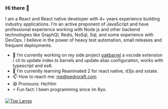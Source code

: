 ### Hi there 👋

I am a React and React native developer with 4+ years experience building industry applications. I'm an active proponent of JavaScript and have professional experience working with Node js and other backend technologies like GraphQl, Redis, NoSql, Sql, and some experience with DevOps. I believe in the power of heavy test automation, small releases and frequent deployments. 

- 🔭 I’m currently working on my side project [oakbarrel](https://github.com/pedroraft/oakbarrel) a vscode extension / cli to update index.ts barrels and update alias configuration, works with typescript and es6.
- 🌱 I’m currently learning Reanimated 2 for react native, d3js and xstate.
- 📫 How to reach me: me@pedroraft.com
- 😄 Pronouns: He/Him
- ⚡ Fun fact: I been programming since im 8yo.

[![Top Langs](https://github-readme-stats.vercel.app/api/top-langs/?username=pedroraft&hide=c%23)](https://github.com/anuraghazra/github-readme-stats)
